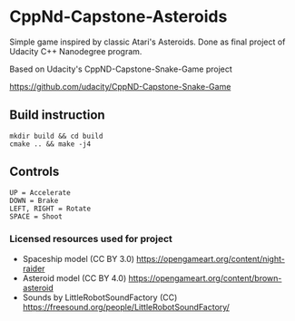 # CppNd-Capstone-Asteroids
Simple game inspired by classic Atari's Asteroids. Done as final project of Udacity C++ Nanodegree program.

Based on Udacity's CppND-Capstone-Snake-Game project 

https://github.com/udacity/CppND-Capstone-Snake-Game



## Build instruction
```
mkdir build && cd build
cmake .. && make -j4
```

## Controls
```
UP = Accelerate
DOWN = Brake
LEFT, RIGHT = Rotate
SPACE = Shoot
```


### Licensed resources used for project
* Spaceship model (CC BY 3.0) https://opengameart.org/content/night-raider
* Asteroid model (CC BY 4.0) https://opengameart.org/content/brown-asteroid
* Sounds by LittleRobotSoundFactory (CC) https://freesound.org/people/LittleRobotSoundFactory/
